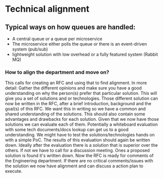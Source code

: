 # Technical alignment

## Typical ways on how queues are handled:

- A central queue or a queue per microservice
- The microservice either polls the queue or there is an event-driven system (pub/sub)
- lightweight solution with low overhead or a fully featured system (Rabbit MQ)

### How to align the department and move on?

This calls for creating an RFC and using that to find alignment.
In more detail:
Gather the different opinions and make sure you have a good understanding on why the person(s) prefer that particular solution.
This will give you a set of solutions and or technologies. Those different solution can now be written in the RFC, after a brief introduction, background and the goal(s) of this RFC. We want this in writing so we have a common and shared understanding of the solutions. This should also contain some advantages and drawbacks for each solution.
Given that we now have those solutions we can evaluate each of them. Potentially a whiteboard evaluation with some tech documents/docs lookup can get us to a good understanding. We might have to test the solutions/technologies hands on with a simple PoC.
The results of this evaluation should again be written down.
Ideally after the evaluation there is a solution that is superior over the others. If not we have to call for a discussion meeting.
Ones a proposed solution is found it's written down.
Now the RFC is ready for comments of the Engineering department.
If there are no critical comments/issues with the solution we now have alignment and can discuss a action plan to execute.
